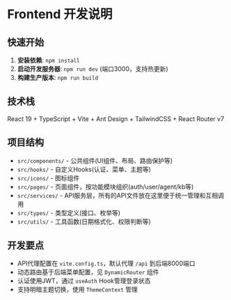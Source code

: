 # Frontend 开发说明

## 快速开始
1. **安装依赖**: `npm install`
2. **启动开发服务器**: `npm run dev` (端口3000，支持热更新)
3. **构建生产版本**: `npm run build`

## 技术栈
React 19 + TypeScript + Vite + Ant Design + TailwindCSS + React Router v7

## 项目结构
- `src/components/` - 公共组件(UI组件、布局、路由保护等)
- `src/hooks/` - 自定义Hooks(认证、菜单、主题等)
- `src/icons/` - 图标组件
- `src/pages/` - 页面组件，按功能模块组织(auth/user/agent/kb等)
- `src/services/` - API服务层，所有的API文件放在这里便于统一管理和互相调用
- `src/types/` - 类型定义(接口、枚举等)
- `src/utils/` - 工具函数(日期格式化、权限判断等)

## 开发要点
- API代理配置在 `vite.config.ts`，默认代理 `/api` 到后端8000端口
- 动态路由基于后端菜单配置，见 `DynamicRouter` 组件
- 认证使用JWT，通过 `useAuth` Hook管理登录状态
- 支持明暗主题切换，使用 `ThemeContext` 管理